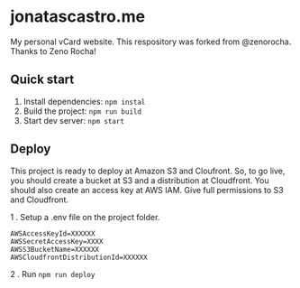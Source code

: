 # jonatascastro.me

My personal vCard website.
This respository was forked from @zenorocha. Thanks to Zeno Rocha!

## Quick start
1. Install dependencies: `npm instal`
2. Build the project: `npm run build`
3. Start dev server: `npm start`

## Deploy
This project is ready to deploy at Amazon S3 and Cloufront. 
So, to go live, you should create a bucket at S3 and a distribution at Cloudfront.
You should also create an access key at AWS IAM. Give full permissions to S3 and Cloudfront.

1 . Setup a .env file on the project folder.
```
AWSAccessKeyId=XXXXXX
AWSSecretAccessKey=XXXX
AWSS3BucketName=XXXXXX
AWSCloudfrontDistributionId=XXXXXX
```
2 . Run `npm run deploy`



